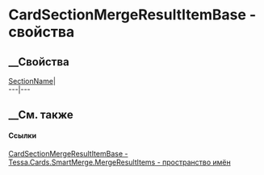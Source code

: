# CardSectionMergeResultItemBase - свойства
##  __Свойства
[SectionName](P_Tessa_Cards_SmartMerge_MergeResultItems_CardSectionMergeResultItemBase_SectionName.htm)|  
---|---  
## __См. также
#### Ссылки
[CardSectionMergeResultItemBase -
](T_Tessa_Cards_SmartMerge_MergeResultItems_CardSectionMergeResultItemBase.htm)
[Tessa.Cards.SmartMerge.MergeResultItems - пространство
имён](N_Tessa_Cards_SmartMerge_MergeResultItems.htm)
